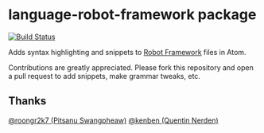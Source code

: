 language-robot-framework package
================================

[![Build Status](https://travis-ci.org/wingyplus/language-robot-framework.svg)](https://travis-ci.org/wingyplus/language-robot-framework)

Adds syntax highlighting and snippets to [Robot Framework](https://github.com/robotframework/robotframework) files in Atom.

Contributions are greatly appreciated. Please fork this repository and open a pull request to add snippets, make grammar tweaks, etc.

Thanks
------
[@roongr2k7 (Pitsanu Swangpheaw)](https://github.com/roongr2k7)
[@kenben (Quentin Nerden)](https://github.com/kenden)
